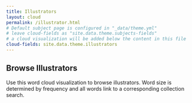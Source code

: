 ```yaml
---
title: Illustrators
layout: cloud
permalink: /illustrator.html
# Default subject page is configured in "_data/theme.yml"
# leave cloud-fields as "site.data.theme.subjects-fields"
# a cloud visualization will be added below the content in this file
cloud-fields: site.data.theme.illustrators
---
```


## Browse Illustrators

Use this word cloud visualization to browse illustrators.
Word size is determined by frequency and all words link to a corresponding collection search.
